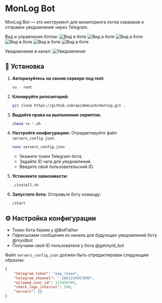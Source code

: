 # MonLog Bot

MonLog Bot — это инструмент для мониторинга логов серверов и отправки уведомлений через Telegram. 

Вид и управление ботом:
<img src="https://anticod.ru/github/monlog1.jpg" alt="Вид в боте">
<img src="https://anticod.ru/github/monlog2.jpg" alt="Вид в боте">
<img src="https://anticod.ru/github/monlog3.jpg" alt="Вид в боте">
<img src="https://anticod.ru/github/monlog4.jpg" alt="Вид в боте">
<img src="https://anticod.ru/github/monlog5.jpg" alt="Вид в боте">
<img src="https://anticod.ru/github/monlog6.jpg" alt="Вид в боте">

Уведомления в канал:
<img src="https://anticod.ru/github/monlog7.jpg" alt="Уведомления">


## 🚀 Установка

1. **Авторизуйтесь на своем сервере под root:**
    ```bash
    su - root
    ```

2. **Клонируйте репозиторий:**
    ```bash
    git clone https://github.com/epidemiash/monlog.git .
    ```

3. **Выдайте права на выполнение скриптов:**
    ```bash
    chmod +x *.sh
    ```

4. **Настройте конфигурацию:**
    Отредактируйте файл `servers_config.json`:
    ```bash
    nano servers_config.json
    ```
    - Укажите токен Telegram-бота.
    - Задайте ID чата для уведомлений.
    - Введите свой пользовательский ID.

5. **Установите зависимости:**
    ```bash
    ./install.sh
    ```

6. **Запустите бота:**
    Отправьте боту команду:
    ```
    /start
    ```

## ⚙️ Настройка конфигурации

- Токен бота берем у @BotFather
- Пересылаем сообщение из канала для будующих уведомлений боту @myidbot
- Получаем свой ID пользователя у бота @getmyid_bot

Файл `servers_config.json` должен быть отредактирован следующим образом:
```json
{
    "telegram_token": "ваш_токен",
    "telegram_channel": "-1001234567890",
    "allowed_user_id": 123456789,
    "check_logs_interval": 300,
    "servers": {}
}

